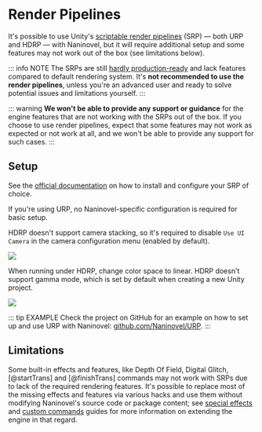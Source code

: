 # Render Pipelines

It's possible to use Unity's [scriptable render pipelines](https://docs.unity3d.com/Manual/render-pipelines.html) (SRP) — both URP and HDRP — with Naninovel, but it will require additional setup and some features may not work out of the box (see limitations below).

::: info NOTE
The SRPs are still [hardly production-ready](https://forum.unity.com/threads/915275) and lack features compared to default rendering system. It's **not recommended to use the render pipelines**, unless you're an advanced user and ready to solve potential issues and limitations yourself.
:::

::: warning
**We won't be able to provide any support or guidance** for the engine features that are not working with the SRPs out of the box. If you choose to use render pipelines, expect that some features may not work as expected or not work at all, and we won't be able to provide any support for such cases.
:::

## Setup

See the [official documentation](https://docs.unity3d.com/Manual/render-pipelines.html) on how to install and configure your SRP of choice.

If you're using URP, no Naninovel-specific configuration is required for basic setup.

HDRP doesn't support camera stacking, so it's required to disable `Use UI Camera` in the camera configuration menu (enabled by default).

![](https://i.gyazo.com/5b70d18f028d27124bd8f4a25b2df47c.png)

When running under HDRP, change color space to linear. HDRP doesn't support gamma mode, which is set by default when creating a new Unity project.

![](https://i.gyazo.com/2c053a6e3d79f080469787b7f09ee8f3.png)

::: tip EXAMPLE
Check the project on GitHub for an example on how to set up and use URP with Naninovel: [github.com/Naninovel/URP](https://github.com/Naninovel/URP).
:::

## Limitations

Some built-in effects and features, like Depth Of Field, Digital Glitch, [@startTrans] and [@finishTrans] commands may not work with SRPs due to lack of the required rendering features. It's possible to replace most of the missing effects and features via various hacks and use them without modifying Naninovel's source code or package content; see [special effects](/guide/special-effects#adding-custom-effects) and [custom commands](/guide/custom-commands) guides for more information on extending the engine in that regard.
